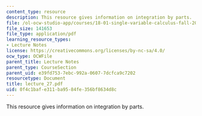 ```yaml
---
content_type: resource
description: This resource gives information on integration by parts.
file: /ol-ocw-studio-app/courses/18-01-single-variable-calculus-fall-2005/0f4c1bafe311ba9584fe356bf8634d8c_lecture_27.pdf
file_size: 141653
file_type: application/pdf
learning_resource_types:
- Lecture Notes
license: https://creativecommons.org/licenses/by-nc-sa/4.0/
ocw_type: OCWFile
parent_title: Lecture Notes
parent_type: CourseSection
parent_uid: e39fd753-7ebc-992a-0607-7dcfca9c7202
resourcetype: Document
title: lecture_27.pdf
uid: 0f4c1baf-e311-ba95-84fe-356bf8634d8c
---
```

This resource gives information on integration by parts.